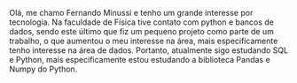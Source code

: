 Olá, me chamo Fernando Minussi e tenho um grande interesse por tecnologia. Na faculdade de Física tive contato com python e bancos de dados, sendo este último que fiz um pequeno projeto como parte de um trabalho, o que aumentou o meu interesse na área, mais especifícamente tenho interesse na área de dados. Portanto, atualmente sigo estudando SQL e Python, mais especificamente estou  estudando a biblioteca Pandas e Numpy do Python.
